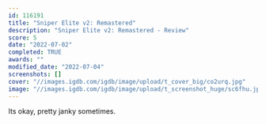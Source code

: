 ```yaml
---
id: 116191
title: "Sniper Elite v2: Remastered"
description: "Sniper Elite v2: Remastered - Review"
score: 5
date: "2022-07-02"
completed: TRUE
awards: ""
modified_date: "2022-07-04"
screenshots: []
cover: "//images.igdb.com/igdb/image/upload/t_cover_big/co2urq.jpg"
image: "//images.igdb.com/igdb/image/upload/t_screenshot_huge/sc6fhu.jpg"
---
```

Its okay, pretty janky sometimes.